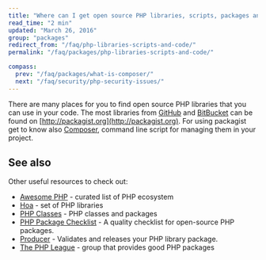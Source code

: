 ```yaml
---
title: "Where can I get open source PHP libraries, scripts, packages and other code?"
read_time: "2 min"
updated: "March 26, 2016"
group: "packages"
redirect_from: "/faq/php-libraries-scripts-and-code/"
permalink: "/faq/packages/php-libraries-scripts-and-code/"

compass:
  prev: "/faq/packages/what-is-composer/"
  next: "/faq/security/php-security-issues/"
---
```


There are many places for you to find open source PHP libraries that you can use
in your code. The most libraries from [GitHub](https://github.com) and
[BitBucket](https://bitbucket.org) can be found on [http://packagist.org](http://packagist.org).
For using packagist get to know also [Composer](http://getcomposer.org), command
line script for managing them in your project.

## See also

Other useful resources to check out:

* [Awesome PHP](https://github.com/ziadoz/awesome-php/) - curated list of PHP ecosystem
* [Hoa](http://hoa-project.net/) - set of PHP libraries
* [PHP Classes](http://phpclasses.org) - PHP classes and packages
* [PHP Package Checklist](http://phppackagechecklist.com/) - A quality checklist for open-source PHP packages.
* [Producer](http://getproducer.org/) - Validates and releases your PHP library package.
* [The PHP League](https://thephpleague.com/) - group that provides good PHP packages
